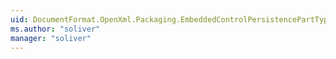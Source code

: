 ```yaml
---
uid: DocumentFormat.OpenXml.Packaging.EmbeddedControlPersistencePartType
ms.author: "soliver"
manager: "soliver"
---
```

